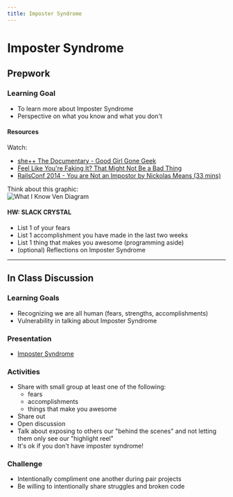 ```yaml
---
title: Imposter Syndrome
---
```


# Imposter Syndrome

## Prepwork

### Learning Goal
+ To learn more about Imposter Syndrome
+ Perspective on what you know and what you don't

#### Resources
Watch:
+ [she++ The Documentary - Good Girl Gone Geek](https://www.youtube.com/watch?v=DqrfPCGo2aQ)
+ [Feel Like You're Faking It? That Might Not Be a Bad Thing](http://lifehacker.com/5928639/feel-like-youre-faking-it-that-might-not-be-a-bad-thing)
+ [RailsConf 2014 - You are Not an Impostor by Nickolas Means (33 mins)](https://www.youtube.com/watch?v=l_Vqp1dPuPo)

Think about this graphic:<br>
![What I Know Ven Diagram](images/What-I-Know.png)

#### HW: SLACK CRYSTAL
+ List 1 of your fears
+ List 1 accomplishment you have made in the last two weeks
+ List 1 thing that makes you awesome (programming aside)
+ (optional) Reflections on Imposter Syndrome

<hr>

## In Class Discussion

### Learning Goals
+ Recognizing we are all human (fears, strengths, accomplishments)
+ Vulnerability in talking about Imposter Syndrome

### Presentation
+ [Imposter Syndrome](https://docs.google.com/presentation/d/1b2_3v4gn14ArR3p4VEsbS71b8aU9PnEpL3pLCwRoJVI/edit?usp=sharing)

### Activities
+ Share with small group at least one of the following:
  + fears
  + accomplishments
  + things that make you awesome
+ Share out
+ Open discussion
+ Talk about exposing to others our "behind the scenes" and not letting them only see our "highlight reel"
+ It's ok if you don't have imposter syndrome!

### Challenge
+ Intentionally compliment one another during pair projects
+ Be willing to intentionally share struggles and broken code
